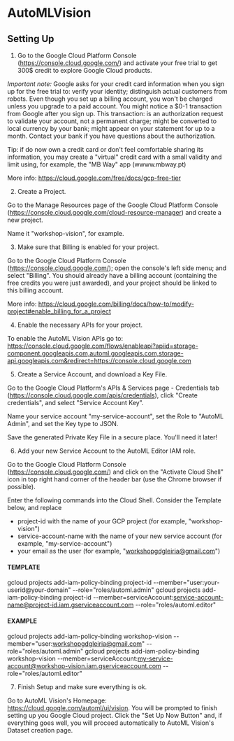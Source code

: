 # AutoMLVision

## Setting Up

1. Go to the Google Cloud Platform Console (https://console.cloud.google.com/) and activate your free trial to get 300$ credit to explore Google Cloud products.

*Important note:* Google asks for your credit card information when you sign up for the free trial to: verify your identity; distinguish actual customers from robots. Even though you set up a billing account, you won't be charged unless you upgrade to a paid account. You might notice a $0-1 transaction from Google after you sign up. This transaction: is an authorization request to validate your account, not a permanent charge; might be converted to local currency by your bank; might appear on your statement for up to a month. Contact your bank if you have questions about the authorization.
	
Tip: if do now own a credit card or don't feel comfortable sharing its information, you may create a "virtual" credit card with a small validity and limit using, for example, the "MB Way" app (wwww.mbway.pt)
	
More info: https://cloud.google.com/free/docs/gcp-free-tier

2. Create a Project. 

Go to the Manage Resources page of the Google Cloud Platform Console (https://console.cloud.google.com/cloud-resource-manager) and create a new project. 

Name it "workshop-vision", for example.

3. Make sure that Billing is enabled for your project. 

Go to the Google Cloud Platform Console (https://console.cloud.google.com/); open the console's left side menu; and select "Billing". You should already have a billing account (containing the free credits you were just awarded), and your project should be linked to this billing account.

More info: https://cloud.google.com/billing/docs/how-to/modify-project#enable_billing_for_a_project

4. Enable the necessary APIs for your project.

To enable the AutoML Vision APIs go to: https://console.cloud.google.com/flows/enableapi?apiid=storage-component.googleapis.com,automl.googleapis.com,storage-api.googleapis.com&redirect=https://console.cloud.google.com

5. Create a Service Account, and download a Key File.

Go to the Google Cloud Platform's APIs & Services page - Credentials tab (https://console.cloud.google.com/apis/credentials), click "Create credentials", and select "Service Account Key".

Name your service account "my-service-account", set the Role to "AutoML Admin", and set the Key type to JSON.

Save the generated Private Key File in a secure place. You'll need it later!

6. Add your new Service Account to the AutoML Editor IAM role.

Go to the Google Cloud Platform Console (https://console.cloud.google.com/) and click on the "Activate Cloud Shell" icon in top right hand corner of the header bar (use the Chrome browser if possible).

Enter the following commands into the Cloud Shell. Consider the Template below, and replace 
* project-id with the name of your GCP project (for example, "workshop-vision")
* service-account-name with the name of your new service account (for example, "my-service-account")
* your email as the user (for example, "workshopgdgleiria@gmail.com")

#### TEMPLATE
gcloud projects add-iam-policy-binding project-id --member="user:your-userid@your-domain" --role="roles/automl.admin"
gcloud projects add-iam-policy-binding project-id --member=serviceAccount:service-account-name@project-id.iam.gserviceaccount.com --role="roles/automl.editor"

#### EXAMPLE
gcloud projects add-iam-policy-binding workshop-vision --member="user:workshopgdgleiria@gmail.com" --role="roles/automl.admin"
gcloud projects add-iam-policy-binding workshop-vision --member=serviceAccount:my-service-account@workshop-vision.iam.gserviceaccount.com  --role="roles/automl.editor"

7. Finish Setup and make sure everything is ok.

Go to AutoML Vision's Homepage: https://cloud.google.com/automl/ui/vision. You will be prompted to finish setting up you Google Cloud project. Click the "Set Up Now Button" and, if everything goes well, you will proceed automatically to AutoML Vision's Dataset creation page.
